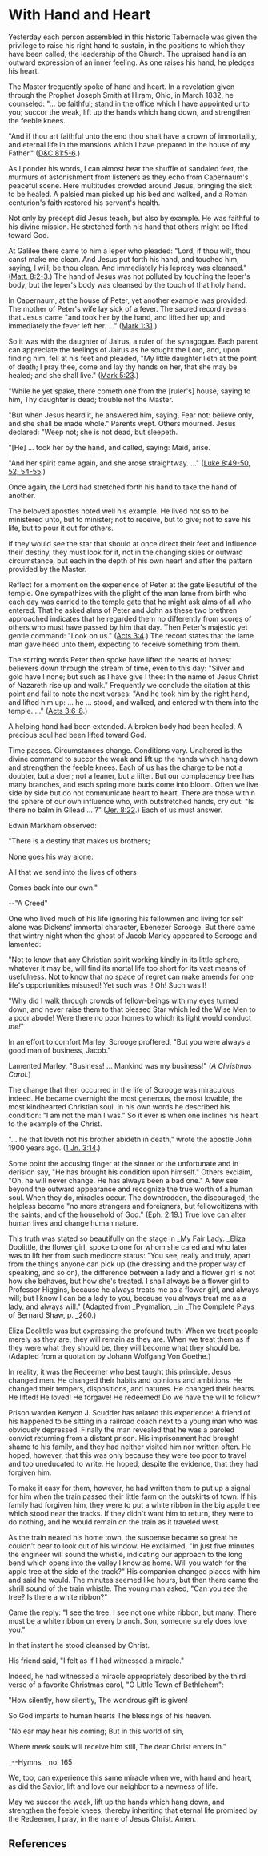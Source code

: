# With Hand and Heart

Yesterday each person assembled in this historic Tabernacle was given the
privilege to raise his right hand to sustain, in the positions to which they
have been called, the leadership of the Church. The upraised hand is an
outward expression of an inner feeling. As one raises his hand, he pledges his
heart.

The Master frequently spoke of hand and heart. In a revelation given through
the Prophet Joseph Smith at Hiram, Ohio, in March 1832, he counseled: "... be
faithful; stand in the office which I have appointed unto you; succor the
weak, lift up the hands which hang down, and strengthen the feeble knees.

"And if thou art faithful unto the end thou shalt have a crown of immortality,
and eternal life in the mansions which I have prepared in the house of my
Father." ([D&amp;C 81:5-6](/scriptures/dc-testament/dc/81.5-6?lang=eng#4).)

As I ponder his words, I can almost hear the shuffle of sandaled feet, the
murmurs of astonishment from listeners as they echo from Capernaum's peaceful
scene. Here multitudes crowded around Jesus, bringing the sick to be healed. A
palsied man picked up his bed and walked, and a Roman centurion's faith
restored his servant's health.

Not only by precept did Jesus teach, but also by example. He was faithful to
his divine mission. He stretched forth his hand that others might be lifted
toward God.

At Galilee there came to him a leper who pleaded: "Lord, if thou wilt, thou
canst make me clean. And Jesus put forth his hand, and touched him, saying, I
will; be thou clean. And immediately his leprosy was cleansed." ([Matt.
8:2-3](/scriptures/nt/matt/8.2-3?lang=eng#1).) The hand of Jesus was not
polluted by touching the leper's body, but the leper's body was cleansed by
the touch of that holy hand.

In Capernaum, at the house of Peter, yet another example was provided. The
mother of Peter's wife lay sick of a fever. The sacred record reveals that
Jesus came "and took her by the hand, and lifted her up; and immediately the
fever left her. ..." ([Mark 1:31](/scriptures/nt/mark/1.31?lang=eng#30).)

So it was with the daughter of Jairus, a ruler of the synagogue. Each parent
can appreciate the feelings of Jairus as he sought the Lord, and, upon finding
him, fell at his feet and pleaded, "My little daughter lieth at the point of
death; I pray thee, come and lay thy hands on her, that she may be healed; and
she shall live." ([Mark 5:23](/scriptures/nt/mark/5.23?lang=eng#22).)

"While he yet spake, there cometh one from the [ruler's] house, saying to him,
Thy daughter is dead; trouble not the Master.

"But when Jesus heard it, he answered him, saying, Fear not: believe only, and
she shall be made whole." Parents wept. Others mourned. Jesus declared: "Weep
not; she is not dead, but sleepeth.

"[He] ... took her by the hand, and called, saying: Maid, arise.

"And her spirit came again, and she arose straightway. ..." ([Luke 8:49-50, 52,
54-55](/scriptures/nt/luke/8.49-50,52,54-55?lang=eng#48).)

Once again, the Lord had stretched forth his hand to take the hand of another.

The beloved apostles noted well his example. He lived not so to be ministered
unto, but to minister; not to receive, but to give; not to save his life, but
to pour it out for others.

If they would see the star that should at once direct their feet and influence
their destiny, they must look for it, not in the changing skies or outward
circumstance, but each in the depth of his own heart and after the pattern
provided by the Master.

Reflect for a moment on the experience of Peter at the gate Beautiful of the
temple. One sympathizes with the plight of the man lame from birth who each
day was carried to the temple gate that he might ask alms of all who entered.
That he asked alms of Peter and John as these two brethren approached
indicates that he regarded them no differently from scores of others who must
have passed by him that day. Then Peter's majestic yet gentle command: "Look
on us." ([Acts 3:4](/scriptures/nt/acts/3.4?lang=eng#3).) The record states
that the lame man gave heed unto them, expecting to receive something from
them.

The stirring words Peter then spoke have lifted the hearts of honest believers
down through the stream of time, even to this day: "Silver and gold have I
none; but such as I have give I thee: In the name of Jesus Christ of Nazareth
rise up and walk." Frequently we conclude the citation at this point and fail
to note the next verses: "And he took him by the right hand, and lifted him
up: ... he ... stood, and walked, and entered with them into the temple. ..." ([Acts
3:6-8](/scriptures/nt/acts/3.6-8?lang=eng#5).)

A helping hand had been extended. A broken body had been healed. A precious
soul had been lifted toward God.

Time passes. Circumstances change. Conditions vary. Unaltered is the divine
command to succor the weak and lift up the hands which hang down and
strengthen the feeble knees. Each of us has the charge to be not a doubter,
but a doer; not a leaner, but a lifter. But our complacency tree has many
branches, and each spring more buds come into bloom. Often we live side by
side but do not communicate heart to heart. There are those within the sphere
of our own influence who, with outstretched hands, cry out: "Is there no balm
in Gilead ... ?" ([Jer. 8:22](/scriptures/ot/jer/8.22?lang=eng#21).) Each of us
must answer.

Edwin Markham observed:

"There is a destiny that makes us brothers;

None goes his way alone:

All that we send into the lives of others

Comes back into our own."

--"A Creed"

One who lived much of his life ignoring his fellowmen and living for self
alone was Dickens' immortal character, Ebenezer Scrooge. But there came that
wintry night when the ghost of Jacob Marley appeared to Scrooge and lamented:

"Not to know that any Christian spirit working kindly in its little sphere,
whatever it may be, will find its mortal life too short for its vast means of
usefulness. Not to know that no space of regret can make amends for one life's
opportunities misused! Yet such was I! Oh! Such was I!

"Why did I walk through crowds of fellow-beings with my eyes turned down, and
never raise them to that blessed Star which led the Wise Men to a poor abode!
Were there no poor homes to which its light would conduct _me!_"

In an effort to comfort Marley, Scrooge proffered, "But you were always a good
man of business, Jacob."

Lamented Marley, "Business! ... Mankind was my business!" (_A Christmas Carol._)

The change that then occurred in the life of Scrooge was miraculous indeed. He
became overnight the most generous, the most lovable, the most kindhearted
Christian soul. In his own words he described his condition: "I am not the man
I was." So it ever is when one inclines his heart to the example of the
Christ.

"... he that loveth not his brother abideth in death," wrote the apostle John
1900 years ago. ([1 Jn. 3:14](/scriptures/nt/1-jn/3.14?lang=eng#13).)

Some point the accusing finger at the sinner or the unfortunate and in
derision say, "He has brought his condition upon himself." Others exclaim,
"Oh, he will never change. He has always been a bad one." A few see beyond the
outward appearance and recognize the true worth of a human soul. When they do,
miracles occur. The downtrodden, the discouraged, the helpless become "no more
strangers and foreigners, but fellowcitizens with the saints, and of the
household of God." ([Eph. 2:19](/scriptures/nt/eph/2.19?lang=eng#18).) True
love can alter human lives and change human nature.

This truth was stated so beautifully on the stage in _My Fair Lady. _Eliza
Doolittle, the flower girl, spoke to one for whom she cared and who later was
to lift her from such mediocre status: "You see, really and truly, apart from
the things anyone can pick up (the dressing and the proper way of speaking,
and so on), the difference between a lady and a flower girl is not how she
behaves, but how she's treated. I shall always be a flower girl to Professor
Higgins, because he always treats me as a flower girl, and always will; but I
know I can be a lady to you, because you always treat me as a lady, and always
will." (Adapted from _Pygmalion, _in _The Complete Plays of Bernard Shaw, p.
_260.)

Eliza Doolittle was but expressing the profound truth: When we treat people
merely as they are, they will remain as they are. When we treat them as if
they were what they should be, they will become what they should be. (Adapted
from a quotation by Johann Wolfgang Von Goethe.)

In reality, it was the Redeemer who best taught this principle. Jesus changed
men. He changed their habits and opinions and ambitions. He changed their
tempers, dispositions, and natures. He changed their hearts. He lifted! He
loved! He forgave! He redeemed! Do we have the will to follow?

Prison warden Kenyon J. Scudder has related this experience: A friend of his
happened to be sitting in a railroad coach next to a young man who was
obviously depressed. Finally the man revealed that he was a paroled convict
returning from a distant prison. His imprisonment had brought shame to his
family, and they had neither visited him nor written often. He hoped, however,
that this was only because they were too poor to travel and too uneducated to
write. He hoped, despite the evidence, that they had forgiven him.

To make it easy for them, however, he had written them to put up a signal for
him when the train passed their little farm on the outskirts of town. If his
family had forgiven him, they were to put a white ribbon in the big apple tree
which stood near the tracks. If they didn't want him to return, they were to
do nothing, and he would remain on the train as it traveled west.

As the train neared his home town, the suspense became so great he couldn't
bear to look out of his window. He exclaimed, "In just five minutes the
engineer will sound the whistle, indicating our approach to the long bend
which opens into the valley I know as home. Will you watch for the apple tree
at the side of the track?" His companion changed places with him and said he
would. The minutes seemed like hours, but then there came the shrill sound of
the train whistle. The young man asked, "Can you see the tree? Is there a
white ribbon?"

Came the reply: "I see the tree. I see not one white ribbon, but many. There
must be a white ribbon on every branch. Son, someone surely does love you."

In that instant he stood cleansed by Christ.

His friend said, "I felt as if I had witnessed a miracle."

Indeed, he had witnessed a miracle appropriately described by the third verse
of a favorite Christmas carol, "O Little Town of Bethlehem":

"How silently, how silently, The wondrous gift is given!

So God imparts to human hearts The blessings of his heaven.

"No ear may hear his coming; But in this world of sin,

Where meek souls will receive him still, The dear Christ enters in."

_--Hymns, _no. 165

We, too, can experience this same miracle when we, with hand and heart, as did
the Savior, lift and love our neighbor to a newness of life.

May we succor the weak, lift up the hands which hang down, and strengthen the
feeble knees, thereby inheriting that eternal life promised by the Redeemer, I
pray, in the name of Jesus Christ. Amen.

## References

